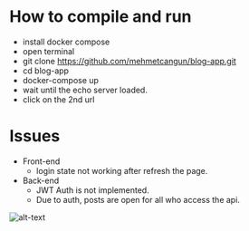 # How to compile and run
- install docker compose
- open terminal
- git clone https://github.com/mehmetcangun/blog-app.git
- cd blog-app
- docker-compose up
- wait until the echo server loaded.
- click on the 2nd url

# Issues
- Front-end
  - login state not working after refresh the page.
- Back-end
  - JWT Auth is not implemented.
  - Due to auth, posts are open for all who access the api.

![alt-text](https://i.imgur.com/R7w9dvl.png "Simple simulation")
